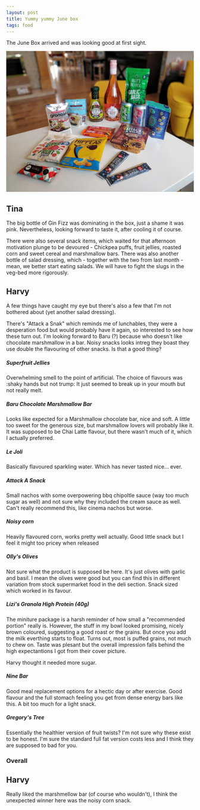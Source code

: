 ```yaml
---
layout: post
title: Yummy yummy June box
tags: food
---
```


The June Box arrived and was looking good at first sight. 

<img src="yummy-yummy-june-spread.jpg" />

Tina
-----
The big bottle of Gin Fizz was dominating in the box, just a shame it was pink. Nevertheless, looking forward to taste it, after cooling it of course. 

There were also several snack items, which waited for that afternoon motivation plunge to be devoured - Chickpea puffs, fruit jellies, roasted corn and sweet cereal and marshmallow bars. There was also another bottle of salad dressing, which - together with the two from last month - mean, we better start eating salads. We will have to fight the slugs in the veg-bed more rigorously. 

Harvy
----
A few things have caught my eye but there's also a few that I'm not bothered about (yet another salad dressing).

There's "Attack a Snak" which reminds me of lunchables, they were a desperation food but would probably have it again, so interested to see how these turn out.
I'm looking forward to Baru (?) because who doesn't like chocolate marshmallow in a bar. Noisy snacks looks intreg they boast they use double the flavouring of other snacks. Is that a good thing?

##### Superfruit Jellies
Overwhelming smell to the point of artificial. The choice of flavours was :shaky hands but not trump: It just seemed to break up in your mouth but not really melt.

##### Baru Chocolate Marshmallow Bar
Looks like expected for a Marshmallow chocolate bar, nice and soft. A little too sweet for the generous size, but marshmallow lovers will probably like it. It was supposed to be Chai Latte flavour, but there wasn't much of it, which I actually preferred. 

##### Le Joli
Basically flavoured sparkling water. Which has never tasted nice... ever.

##### Attack A Snack
Small nachos with some overpowering bbq chipoltle sauce (way too much sugar as well) and not sure why they included the cream sauce as well. Can't really recommend this, like cinema nachos but worse.

##### Noisy corn
Heavily flavoured corn, works pretty well actually. Good little snack but I feel it might too pricey when released

##### Olly's Olives
Not sure what the product is supposed be here. It's just olives with garlic and basil. I mean the olives were good but you can find this in different variation from stock supermarket food in the deli section. Snack sized which worked in its favour.

##### Lizi's Granola High Protein (40g)
The miniture package is a harsh reminder of how small a "recommended portion" really is. However, the stuff in my bowl looked promising, nicely brown coloured, suggesting a good roast or the grains. But once you add the milk everthing starts to float. Turns out, most is puffed grains, not much to chew on. Taste was plesant but the overall impression falls behind the high expectantions I got from their cover picture. 

Harvy thought it needed more sugar.

##### Nine Bar
Good meal replacement options for a hectic day or after exercise. Good flavour and the full stomach feeling you get from dense energy bars like this. A bit too much for a light snack.

##### Gregory's Tree
Essentially the healthier version of fruit twists? I'm not sure why these exist to be honest. I'm sure the standard full fat version costs less and I think they are supposed to bad for you.

### Overall

Harvy
-----
Really liked the marshmellow bar (of course who wouldn't), I think the unexpected winner here was the noisy corn snack.
